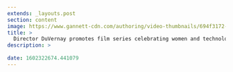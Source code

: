 ```yaml
--- 
extends: _layouts.post 
section: content 
image: https://www.gannett-cdn.com/authoring/video-thumbnails/694f3172-cf78-4083-883b-02203d52515b_poster.jpg?width=NaN&height=NaN&fit=crop&format=pjpg&auto=webp 
title: > 
  Director DuVernay promotes film series celebrating women and technology 
description: > 
   
date: 1602322674.441079 
--- 
```

